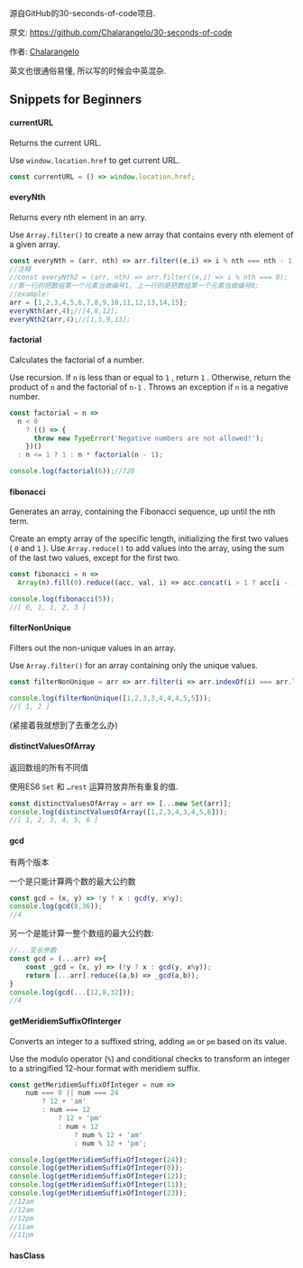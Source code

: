 源自GitHub的30-seconds-of-code项目. 

原文: <https://github.com/Chalarangelo/30-seconds-of-code>

作者: [Chalarangelo](https://github.com/Chalarangelo)

英文也很通俗易懂, 所以写的时候会中英混杂.

## Snippets for Beginners

#### currentURL

Returns the current URL.

Use `window.location.href` to get current URL.

``` javascript
const currentURL = () => window.location.href;
```

#### everyNth

Returns every nth element in an arry.

Use `Array.filter()` to create a new array that contains every nth element of a given array.

``` javascript
const everyNth = (arr, nth) => arr.filter((e,i) => i % nth === nth - 1);
//注释
//const everyNth2 = (arr, nth) => arr.filter((e,i) => i % nth === 0);
//第一行的把数组第一个元素当做编号1, 上一行的是把数组第一个元素当做编号0;
//example:
arr = [1,2,3,4,5,6,7,8,9,10,11,12,13,14,15];
everyNth(arr,4);//[4,8,12];
everyNth2(arr,4);//[1,5,9,13];
```

#### factorial

Calculates the factorial of a number.

Use recursion. If `n` is less than or equal to `1` , return `1` . Otherwise, return the product of `n` and the factorial of `n-1` . Throws an exception if `n` is a negative number.

``` javascript
const factorial = n =>
  n < 0
    ? (() => {
      throw new TypeError('Negative numbers are not allowed!');
    })()
  : n <= 1 ? 1 : n * factorial(n - 1);

console.log(factorial(6));//720
```

#### fibonacci

Generates an array, containing the Fibonacci sequence, up until the nth term.

Create an empty array of the specific length, initializing the first two values ( `0` and `1` ). Use `Array.reduce()` to add values into the array, using the sum of the last two values, except for the first two.

``` javascript
const fibonacci = n =>
  Array(n).fill(0).reduce((acc, val, i) => acc.concat(i > 1 ? acc[i - 1] + acc[i - 2] : i), []);

console.log(fibonacci(5));
//[ 0, 1, 1, 2, 3 ]
```

#### filterNonUnique

Filters out the non-unique values in an array.

Use `Array.filter()` for an array containing only the unique values.

``` JavaScript
const filterNonUnique = arr => arr.filter(i => arr.indexOf(i) === arr.lastIndexOf(i));

console.log(filterNonUnique([1,2,3,3,4,4,4,5,5]));
//[ 1, 2 ]
```

(紧接着我就想到了去重怎么办)

#### distinctValuesOfArray

返回数组的所有不同值

使用ES6 `Set` 和 `…rest` 运算符放弃所有重复的值.

``` javascript
const distinctValuesOfArray = arr => [...new Set(arr)];
console.log(distinctValuesOfArray([1,2,3,4,3,4,5,6]));
//[ 1, 2, 3, 4, 5, 6 ]
```

#### gcd

有两个版本 

一个是只能计算两个数的最大公约数 

``` JavaScript
const gcd = (x, y) => !y ? x : gcd(y, x%y);
console.log(gcd(8,36));
//4
```

另一个是能计算一整个数组的最大公约数:

``` javascript
//...变长参数
const gcd = (...arr) =>{
    const _gcd = (x, y) => (!y ? x : gcd(y, x%y));
    return [...arr].reduce((a,b) => _gcd(a,b));
}
console.log(gcd(...[12,8,32]));
//4
```

#### getMeridiemSuffixOfInterger

Converts an integer to a suffixed string, adding `am` or `pm` based on its value.

Use the modulo operator (`%`) and conditional checks to transform an integer to a stringified 12-hour format with meridiem suffix.

``` JavaScript
const getMeridiemSuffixOfInteger = num =>
	num === 0 || num === 24
		? 12 + 'am'
		: num === 12
			? 12 + 'pm'
			: num < 12
				? num % 12 + 'am'
				: num % 12 + 'pm';

console.log(getMeridiemSuffixOfInteger(24));
console.log(getMeridiemSuffixOfInteger(0));
console.log(getMeridiemSuffixOfInteger(12));
console.log(getMeridiemSuffixOfInteger(11));
console.log(getMeridiemSuffixOfInteger(23));
//12am
//12am
//12pm
//11am
//11pm
```

#### hasClass

